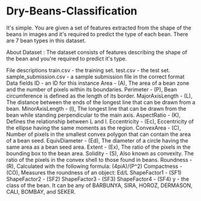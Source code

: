 # Dry-Beans-Classification
It's simple. You are given a set of features extracted from the shape of the beans in images and it's required to predict the type of each bean. There are 7 bean types in this dataset.

About Dataset :
The dataset consists of features describing the shape of the bean and you're required to predict it's type.

File descriptions
train.csv - the training set.
test.csv - the test set.
sample_submission.csv - a sample submission file in the correct format
Data fields
ID - an ID for this instance
Area - (A), The area of a bean zone and the number of pixels within its boundaries.
Perimeter - (P), Bean circumference is defined as the length of its border.
MajorAxisLength - (L), The distance between the ends of the longest line that can be drawn from a bean.
MinorAxisLength - (l), The longest line that can be drawn from the bean while standing perpendicular to the main axis.
AspectRatio - (K), Defines the relationship between L and l.
Eccentricity - (Ec), Eccentricity of the ellipse having the same moments as the region.
ConvexArea - (C), Number of pixels in the smallest convex polygon that can contain the area of a bean seed.
EquivDiameter - (Ed), The diameter of a circle having the same area as a bean seed area.
Extent - (Ex), The ratio of the pixels in the bounding box to the bean area.
Solidity - (S), Also known as convexity. The ratio of the pixels in the convex shell to those found in beans.
Roundness - (R), Calculated with the following formula: (4piA)/(P^2)
Compactness - (CO), Measures the roundness of an object: Ed/L
ShapeFactor1 - (SF1)
ShapeFactor2 - (SF2)
ShapeFactor3 - (SF3)
ShapeFactor4 - (SF4)
y - the class of the bean. It can be any of BARBUNYA, SIRA, HOROZ, DERMASON, CALI, BOMBAY, and SEKER.
